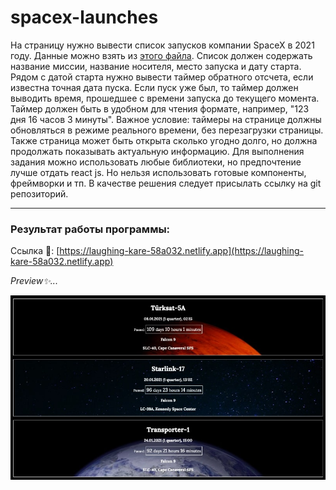 # spacex-launches

На страницу нужно вывести список запусков компании SpaceX в 2021 году. Данные можно взять из [этого файла](https://raw.githubusercontent.com/denissokolov/tc-internship-task/master/launches.json). Список должен содержать название миссии, название носителя, место запуска и дату старта.
Рядом с датой старта нужно вывести таймер обратного отсчета, если известна точная дата пуска. Если пуск уже был, то таймер должен выводить время, прошедшее с времени запуска до текущего момента. Таймер должен быть в удобном для чтения формате, например, "123 дня 16 часов 3 минуты".
Важное условие: таймеры на странице должны обновляться в режиме реального времени, без перезагрузки страницы. Также страница может быть открыта сколько угодно долго, но должна продолжать показывать актуальную информацию.
Для выполнения задания можно использовать любые библиотеки, но предпочтение лучше отдать react js. Но нельзя использовать готовые компоненты, фреймворки и тп.
В качестве решения следует присылать ссылку на git репозиторий. 

---

### Результат работы программы:

Ссылка 🚀: [https://laughing-kare-58a032.netlify.app](https://laughing-kare-58a032.netlify.app)

*Preview✨...*

![Result](./public/result-2.jpg)